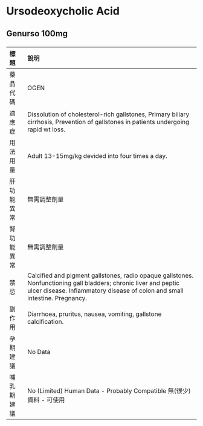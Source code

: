 # Ursodeoxycholic Acid

## Genurso 100mg

##### 

| 標題       | 說明                                                                                                                                                                                           |
|:-----------|:-----------------------------------------------------------------------------------------------------------------------------------------------------------------------------------------------|
| 藥品代碼   | OGEN                                                                                                                                                                                           |
| 適應症     | Dissolution of cholesterol-rich gallstones, Primary biliary cirrhosis, Prevention of gallstones in patients undergoing rapid wt loss.                                                          |
| 用法用量   | Adult 13-15mg/kg devided into four times a day.                                                                                                                                                |
| 肝功能異常 | 無需調整劑量                                                                                                                                                                                   |
| 腎功能異常 | 無需調整劑量                                                                                                                                                                                   |
| 禁忌       | Calcified and pigment gallstones, radio opaque gallstones. Nonfunctioning gall bladders; chronic liver and peptic ulcer disease. Inflammatory disease of colon and small intestine. Pregnancy. |
| 副作用     | Diarrhoea, pruritus, nausea, vomiting, gallstone calcification.                                                                                                                                |
| 孕期建議   | No Data                                                                                                                                                                                        |
| 哺乳期建議 | No (Limited) Human Data - Probably Compatible 無(很少)資料 - 可使用                                                                                                                            |

